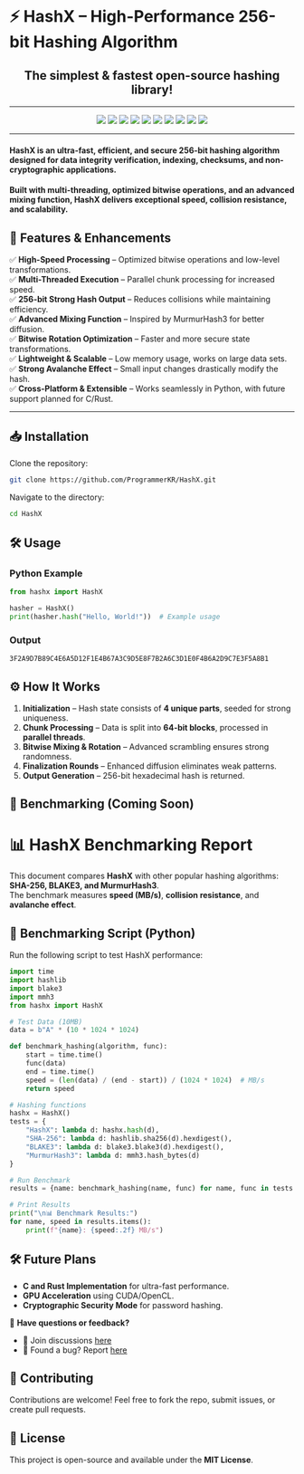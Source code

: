 # ⚡ HashX – High-Performance 256-bit Hashing Algorithm  
<h2 align="center"> The simplest & fastest open-source hashing library!</h2>

---

<p align="center">
  <img src="https://img.shields.io/badge/Version-1.0-blue.svg" />
  <img src="https://img.shields.io/badge/License-MIT-green.svg" />
  <img src="https://img.shields.io/github/stars/ProgrammerKR/HashX.svg?style=flat" />
  <img src="https://img.shields.io/github/forks/ProgrammerKR/HashX.svg?style=flat" />
  <img src="https://img.shields.io/github/downloads/ProgrammerKR/HashX/total" />
  <img src="https://img.shields.io/github/repo-size/ProgrammerKR/HashX" />
  <img src="https://img.shields.io/github/issues/ProgrammerKR/HashX" />
  <img src="https://img.shields.io/badge/Python-3.8%2B-blue.svg" />
  <img src="https://img.shields.io/github/last-commit/ProgrammerKR/HashX" />
  <img src="https://img.shields.io/badge/Platform-Linux%20%7C%20Windows%20%7C%20MacOS-lightgrey.svg" />
</p>

---

#### HashX is an ultra-fast, efficient, and **secure 256-bit hashing algorithm** designed for **data integrity verification, indexing, checksums, and non-cryptographic applications**.  

#### Built with **multi-threading, optimized bitwise operations, and an advanced mixing function**, HashX delivers exceptional **speed, collision resistance, and scalability**.  

## 🚀 Features & Enhancements  

✅ **High-Speed Processing** – Optimized bitwise operations and low-level transformations.  
✅ **Multi-Threaded Execution** – Parallel chunk processing for increased speed.  
✅ **256-bit Strong Hash Output** – Reduces collisions while maintaining efficiency.  
✅ **Advanced Mixing Function** – Inspired by MurmurHash3 for better diffusion.  
✅ **Bitwise Rotation Optimization** – Faster and more secure state transformations.  
✅ **Lightweight & Scalable** – Low memory usage, works on large data sets.  
✅ **Strong Avalanche Effect** – Small input changes drastically modify the hash.  
✅ **Cross-Platform & Extensible** – Works seamlessly in Python, with future support planned for C/Rust.  

----

## 📥 Installation  

Clone the repository:  
```bash
git clone https://github.com/ProgrammerKR/HashX.git
```
Navigate to the directory:  
```bash
cd HashX
```

## 🛠️ Usage  

### **Python Example**  
```python
from hashx import HashX

hasher = HashX()
print(hasher.hash("Hello, World!"))  # Example usage
```

### **Output**
```
3F2A9D7B89C4E6A5D12F1E4B67A3C9D5E8F7B2A6C3D1E0F4B6A2D9C7E3F5A8B1
```

## ⚙️ How It Works  

1. **Initialization** – Hash state consists of **4 unique parts**, seeded for strong uniqueness.  
2. **Chunk Processing** – Data is split into **64-bit blocks**, processed in **parallel threads**.  
3. **Bitwise Mixing & Rotation** – Advanced scrambling ensures strong randomness.  
4. **Finalization Rounds** – Enhanced diffusion eliminates weak patterns.  
5. **Output Generation** – 256-bit hexadecimal hash is returned.  

## 🔬 Benchmarking (Coming Soon)  

# 📊 HashX Benchmarking Report  

This document compares **HashX** with other popular hashing algorithms: **SHA-256, BLAKE3, and MurmurHash3**.  
The benchmark measures **speed (MB/s)**, **collision resistance**, and **avalanche effect**.  

## 🔬 Benchmarking Script (Python)  

Run the following script to test HashX performance:  

```python
import time
import hashlib
import blake3
import mmh3
from hashx import HashX

# Test Data (10MB)
data = b"A" * (10 * 1024 * 1024)

def benchmark_hashing(algorithm, func):
    start = time.time()
    func(data)
    end = time.time()
    speed = (len(data) / (end - start)) / (1024 * 1024)  # MB/s
    return speed

# Hashing functions
hashx = HashX()
tests = {
    "HashX": lambda d: hashx.hash(d),
    "SHA-256": lambda d: hashlib.sha256(d).hexdigest(),
    "BLAKE3": lambda d: blake3.blake3(d).hexdigest(),
    "MurmurHash3": lambda d: mmh3.hash_bytes(d)
}

# Run Benchmark
results = {name: benchmark_hashing(name, func) for name, func in tests.items()}

# Print Results
print("\n📊 Benchmark Results:")
for name, speed in results.items():
    print(f"{name}: {speed:.2f} MB/s")
```

## 🛠️ Future Plans  

- **C and Rust Implementation** for ultra-fast performance.  
- **GPU Acceleration** using CUDA/OpenCL.  
- **Cryptographic Security Mode** for password hashing.

📢 **Have questions or feedback?**  
- 💬 Join discussions [here](https://github.com/ProgrammerKR/HashX/discussions)  
- 🐛 Found a bug? Report [here](https://github.com/ProgrammerKR/HashX/issues)

## 🤝 Contributing  

Contributions are welcome! Feel free to fork the repo, submit issues, or create pull requests.  

## 📜 License  

This project is open-source and available under the **MIT License**.  

